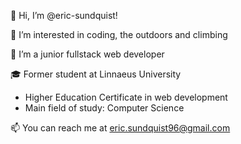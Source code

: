  👋 Hi, I’m @eric-sundquist!
 
 👀 I’m interested in coding, the outdoors and climbing
 
 🌱 I’m a junior fullstack web developer 

 🎓 Former student at Linnaeus University
 - Higher Education Certificate in web development
 - Main field of study: Computer Science
 
 📫 You can reach me at eric.sundquist96@gmail.com


